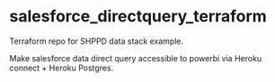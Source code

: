 # salesforce_directquery_terraform

 Terraform repo for SHPPD data stack example.

 Make salesforce data direct query accessible to powerbi via Heroku connect + Heroku Postgres.
